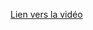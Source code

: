 [Lien vers la vidéo](https://www.youtube.com/watch?v=YkqW6svkpZ0&list=PLeXyx0kOyiXu_ju_10w9qDzqSDXYpqXDr&index=2)
